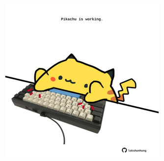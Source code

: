 <!-- built at 21/01/2022, 18:01:13 UTC -->
<p align="center">
  <img width="500" height="500" src="./ReadmeImage.svg">
</p>
